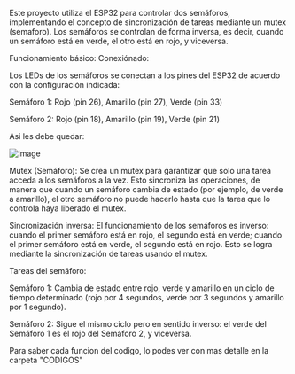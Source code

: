 Este proyecto utiliza el ESP32 para controlar dos semáforos, implementando el concepto de sincronización de tareas mediante un mutex (semaforo). Los semáforos se controlan de forma inversa, es decir, cuando un semáforo está en verde, el otro está en rojo, y viceversa.

Funcionamiento básico:
Conexiónado:

Los LEDs de los semáforos se conectan a los pines del ESP32 de acuerdo con la configuración indicada:

Semáforo 1: Rojo (pin 26), Amarillo (pin 27), Verde (pin 33)

Semáforo 2: Rojo (pin 18), Amarillo (pin 19), Verde (pin 21)

Asi les debe quedar:

![image](https://github.com/user-attachments/assets/375c475a-2c12-45f8-aff8-e67d6ed972cb)


Mutex (Semáforo):
Se crea un mutex para garantizar que solo una tarea acceda a los semáforos a la vez. Esto sincroniza las operaciones, de manera que cuando un semáforo cambia de estado (por ejemplo, de verde a amarillo), el otro semáforo no puede hacerlo hasta que la tarea que lo controla haya liberado el mutex.

Sincronización inversa:
El funcionamiento de los semáforos es inverso: cuando el primer semáforo está en rojo, el segundo está en verde; cuando el primer semáforo está en verde, el segundo está en rojo. Esto se logra mediante la sincronización de tareas usando el mutex.

Tareas del semáforo:

Semáforo 1: Cambia de estado entre rojo, verde y amarillo en un ciclo de tiempo determinado (rojo por 4 segundos, verde por 3 segundos y amarillo por 1 segundo).

Semáforo 2: Sigue el mismo ciclo pero en sentido inverso: el verde del Semáforo 1 es el rojo del Semáforo 2, y viceversa.

Para saber cada funcion del codigo, lo podes ver con mas detalle en la carpeta "CODIGOS"
